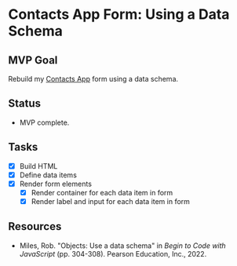 # Contacts App Form: Using a Data Schema

## MVP Goal

Rebuild my [Contacts App](../contacts/) form using a data schema.

## Status

- MVP complete.

## Tasks

- [x] Build HTML
- [x] Define data items
- [x] Render form elements
  - [x] Render container for each data item in form
  - [x] Render label and input for each data item in form

## Resources

- Miles, Rob. "Objects: Use a data schema" in _Begin to Code with JavaScript_ (pp. 304-308). Pearson Education, Inc., 2022.
